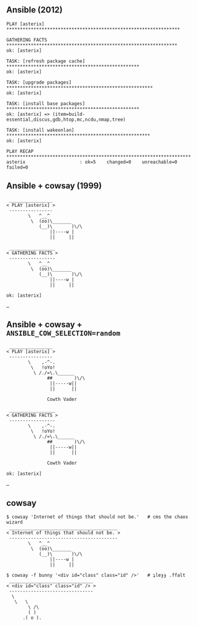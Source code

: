## Ansible (2012)

```no-highlight
PLAY [asterix] **************************************************************** 

GATHERING FACTS *************************************************************** 
ok: [asterix]

TASK: [refresh package cache] ************************************************* 
ok: [asterix]

TASK: [upgrade packages] ****************************************************** 
ok: [asterix]

TASK: [install base packages] ************************************************* 
ok: [asterix] => (item=build-essential,discus,gdb,htop,mc,ncdu,nmap,tree)

TASK: [install wakeonlan] ***************************************************** 
ok: [asterix]

PLAY RECAP ******************************************************************** 
asterix                    : ok=5    changed=0    unreachable=0    failed=0   
```
<!-- .element: class="fragment" -->


## Ansible + cowsay (1999)

```no-highlight
 ________________
< PLAY [asterix] >
 ----------------
        \   ^__^
         \  (oo)\_______
            (__)\       )\/\
                ||----w |
                ||     ||

 _________________
< GATHERING FACTS >
 -----------------
        \   ^__^
         \  (oo)\_______
            (__)\       )\/\
                ||----w |
                ||     ||

ok: [asterix]

…
```
<!-- .element: class="fragment" -->


## Ansible + cowsay + `ANSIBLE_COW_SELECTION=random`

```no-highlight
 ________________
< PLAY [asterix] >
 ----------------
        \    ,-^-.
         \   !oYo!
          \ /./=\.\______
               ##        )\/\
                ||-----w||
                ||      ||

               Cowth Vader

 _________________
< GATHERING FACTS >
 -----------------
        \    ,-^-.
         \   !oYo!
          \ /./=\.\______
               ##        )\/\
                ||-----w||
                ||      ||

               Cowth Vader

ok: [asterix]

…
```
<!-- .element: class="fragment" -->


## cowsay

```no-highlight
$ cowsay 'Internet of things that should not be.'   # cms the chaos wizard
 ________________________________________
< Internet of things that should not be. >
 ----------------------------------------
        \   ^__^
         \  (oo)\_______
            (__)\       )\/\
                ||----w |
                ||     ||
```
<!-- .element: class="fragment" -->

```no-highlight
$ cowsay -f bunny '<div id="class" class="id" />'   # ʇlɐɟɟ ‮tlaff.‮
 _______________________________
< <div id="class" class="id" /> >
 -------------------------------
  \
   \   \
        \ /\
        ( )
      .( o ).
```
<!-- .element: class="fragment" -->
